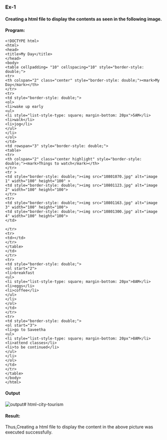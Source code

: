 ### Ex-1
#### Creating a html file to display the contents as seen in the following image.
#### Program:
```
<!DOCTYPE html>
<html>
<head>
<title>My Day</title>
</head>
<body>
<table cellpadding= "10" cellspacing="10" style="border-style: double;">
<tr>
<th colspan="2" class="center" style="border-style: double;"><mark>My Day</mark></th>
</tr>
<tr>
<td style="border-style: double;">
<ol>
<li>wake up early
<ul>
<li style="list-style-type: square; margin-bottom: 20px">5AM</li>
<li>walk</li>
<li>jog</li>
</ul>
</li>
</ol>
</td>
<td rowspan="3" style="border-style: double;">
<table>
<tr>
<th colspan="2" class="center highlight" style="border-style: double;"><mark>Things to watch</mark></th>
</tr>
<tr >
<td style="border-style: double;"><img src="10801070.jpg" alt="image 1" width="100" height="100" >
<td style="border-style: double;"><img src="10801123.jpg" alt="image 2" width="100" height="100">
</tr>
<tr>
<td style="border-style: double;"><img src="10801163.jpg" alt="image 3" width="100" height="100">
<td style="border-style: double;"><img src="10801300.jpg" alt="image 4" width="100" height="100">
</td>

</tr>
<tr>
<td></td>
</tr>
</table>
</td>
</tr>
<tr>
<td style="border-style: double;">
<ol start="2">
<li>breakfast
<ul>
<li style="list-style-type: square; margin-bottom: 20px">8AM</li>
<li>eggs</li>
<li>coffee</li>
</ul>
</li>
</ol>
</td>
</tr>
<tr>
<td style="border-style: double;">
<ol start="3">
<li>go to Saveetha
<ul>
<li style="list-style-type: square; margin-bottom: 20px">8AM</li>
<li>attend classes</li>
<li>to be continued</li>
</ul>
</li>
</ol>
</td>
</tr>
</table>
</body>
</html>
```
#### Output
![output](https://github.com/user-attachments/assets/a5f4ae65-133d-4d99-88ee-39dcc76c9f9f)# html-city-tourism

#### Result:
Thus,Creating a html file to display the content in the above picture was executed successfully.


